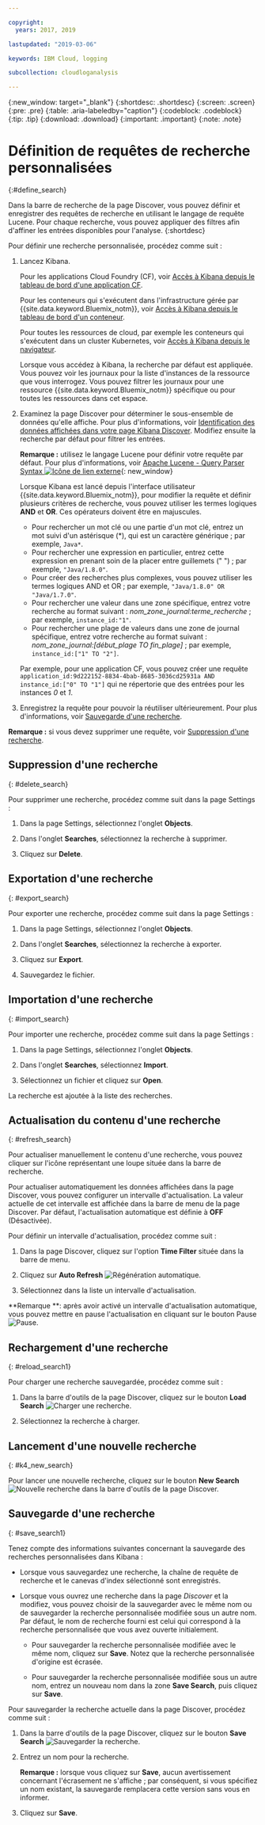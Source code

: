 ```yaml
---

copyright:
  years: 2017, 2019

lastupdated: "2019-03-06"

keywords: IBM Cloud, logging

subcollection: cloudloganalysis

---
```


{:new_window: target="_blank"}
{:shortdesc: .shortdesc}
{:screen: .screen}
{:pre: .pre}
{:table: .aria-labeledby="caption"}
{:codeblock: .codeblock}
{:tip: .tip}
{:download: .download}
{:important: .important}
{:note: .note}

# Définition de requêtes de recherche personnalisées
{:#define_search}

Dans la barre de recherche de la page Discover, vous pouvez définir et enregistrer des requêtes de recherche en utilisant le langage de requête Lucene. Pour chaque recherche, vous pouvez appliquer des filtres afin d'affiner les entrées disponibles pour l'analyse.
{:shortdesc}

Pour définir une recherche personnalisée, procédez comme suit :

1. Lancez Kibana.

    Pour les applications Cloud Foundry (CF), voir [Accès à Kibana depuis le tableau de bord d'une application CF](/docs/services/CloudLogAnalysis/kibana?topic=cloudloganalysis-launch#launch_Kibana_from_cf_app).

	Pour les conteneurs qui s'exécutent dans l'infrastructure gérée par {{site.data.keyword.Bluemix_notm}}, voir [Accès à Kibana depuis le tableau de bord d'un conteneur](/docs/services/CloudLogAnalysis/kibana?topic=cloudloganalysis-launch#launch_Kibana_for_containers).
    
    Pour toutes les ressources de cloud, par exemple les conteneurs qui s'exécutent dans un cluster Kubernetes, voir [Accès à Kibana depuis le navigateur](/docs/services/CloudLogAnalysis/kibana?topic=cloudloganalysis-launch#launch_Kibana_from_browser). 
	
	Lorsque vous accédez à Kibana, la recherche par défaut est appliquée. Vous pouvez voir les journaux pour la liste d'instances de la ressource que vous interrogez. Vous pouvez filtrer les journaux pour une ressource {{site.data.keyword.Bluemix_notm}} spécifique ou pour toutes les ressources dans cet espace.

2. Examinez la page Discover pour déterminer le sous-ensemble de données qu'elle affiche. Pour plus d'informations, voir [Identification des données affichées dans votre page Kibana Discover](/docs/services/CloudLogAnalysis/kibana?topic=cloudloganalysis-analize_logs_interactively#identify_data). Modifiez ensuite la recherche par défaut pour filtrer les entrées.

    **Remarque :** utilisez le langage Lucene pour définir votre requête par défaut. Pour plus d'informations, voir [Apache Lucene - Query Parser Syntax  ![Icône de lien externe](../../../icons/launch-glyph.svg "Icône de lien externe")](https://lucene.apache.org/core/2_9_4/queryparsersyntax.html){: new_window}
    
    Lorsque Kibana est lancé depuis l'interface utilisateur {{site.data.keyword.Bluemix_notm}}, pour modifier la requête et définir plusieurs critères de recherche, vous pouvez utiliser les termes logiques **AND** et **OR**. Ces opérateurs doivent être en majuscules.    
    
    * Pour rechercher un mot clé ou une partie d'un mot clé, entrez un mot suivi d'un astérisque (*), qui est un caractère générique ; par exemple, `Java*`. 
    * Pour rechercher une expression en particulier, entrez cette expression en prenant soin de la placer entre guillemets (" ") ; par exemple, `"Java/1.8.0"`.
    * Pour créer des recherches plus complexes, vous pouvez utiliser les termes logiques AND et OR ; par exemple, `"Java/1.8.0" OR "Java/1.7.0"`.
    * Pour rechercher une valeur dans une zone spécifique, entrez votre recherche au format suivant : *nom_zone_journal:terme_recherche* ; par exemple, `instance_id:"1"`.
    * Pour rechercher une plage de valeurs dans une zone de journal spécifique, entrez votre recherche au format suivant : *nom_zone_journal:[début_plage TO fin_plage]* ; par exemple, `instance_id:["1" TO "2"]`.

     Par exemple, pour une application CF, vous pouvez créer une requête `application_id:9d222152-8834-4bab-8685-3036cd25931a AND instance_id:["0" TO "1"]` qui ne répertorie que des entrées pour les instances *0* et *1*. 

3. Enregistrez la requête pour pouvoir la réutiliser ultérieurement. Pour plus d'informations, voir [Sauvegarde d'une recherche](/docs/services/CloudLogAnalysis/kibana?topic=cloudloganalysis-define_search#save_search1). 

**Remarque :** si vous devez supprimer une requête, voir [Suppression d'une recherche](/docs/services/CloudLogAnalysis/kibana?topic=cloudloganalysis-define_search#delete_search).



## Suppression d'une recherche
{: #delete_search}

Pour supprimer une recherche, procédez comme suit dans la page Settings :

1. Dans la page Settings, sélectionnez l'onglet **Objects**.

2. Dans l'onglet **Searches**, sélectionnez la recherche à supprimer.

3. Cliquez sur **Delete**.


## Exportation d'une recherche
{: #export_search}

Pour exporter une recherche, procédez comme suit dans la page Settings :

1. Dans la page Settings, sélectionnez l'onglet **Objects**.

2. Dans l'onglet **Searches**, sélectionnez la recherche à exporter.

3. Cliquez sur **Export**.

4. Sauvegardez le fichier.

 
## Importation d'une recherche
{: #import_search}

Pour importer une recherche, procédez comme suit dans la page Settings :

1. Dans la page Settings, sélectionnez l'onglet **Objects**.

2. Dans l'onglet **Searches**, sélectionnez **Import**.

3. Sélectionnez un fichier et cliquez sur **Open**.

La recherche est ajoutée à la liste des recherches.

## Actualisation du contenu d'une recherche
{: #refresh_search}

Pour actualiser manuellement le contenu d'une recherche, vous pouvez cliquer sur l'icône représentant une loupe située dans la barre de recherche. 

Pour actualiser automatiquement les données affichées dans la page Discover, vous pouvez configurer un intervalle d'actualisation. La valeur actuelle de cet intervalle est affichée dans la barre de menu de la page Discover. Par défaut, l'actualisation automatique est définie à **OFF** (Désactivée).

Pour définir un intervalle d'actualisation, procédez comme suit :

1. Dans la page Discover, cliquez sur l'option **Time Filter** située dans la barre de menu.

2. Cliquez sur **Auto Refresh** ![Régénération automatique](images/auto_refresh_icon.jpg "Régénération automatique").

3. Sélectionnez dans la liste un intervalle d'actualisation. 

**Remarque **: après avoir activé un intervalle d'actualisation automatique, vous pouvez mettre en pause l'actualisation en cliquant sur le bouton Pause ![Pause](images/auto_refresh_pause_icon.jpg "Pause").


## Rechargement d'une recherche
{: #reload_search1}

Pour charger une recherche sauvegardée, procédez comme suit :

1. Dans la barre d'outils de la page Discover, cliquez sur le bouton **Load Search** ![Charger une recherche](images/load_icon.jpg "Charger une recherche").

2. Sélectionnez la recherche à charger. 

## Lancement d'une nouvelle recherche
{: #k4_new_search}

Pour lancer une nouvelle recherche, cliquez sur le bouton **New Search** ![Nouvelle recherche](images/new_search_icon.jpg "Nouvelle recherche") dans la barre d'outils de la page Discover.

## Sauvegarde d'une recherche 
{: #save_search1}

Tenez compte des informations suivantes concernant la sauvegarde des recherches personnalisées dans Kibana :

* Lorsque vous sauvegardez une recherche, la chaîne de requête de recherche et le canevas d'index sélectionné sont enregistrés.
* Lorsque vous ouvrez une recherche dans la page *Discover* et la modifiez, vous pouvez choisir de la sauvegarder avec le même nom ou de sauvegarder la recherche personnalisée modifiée sous un autre nom. Par défaut, le nom de recherche fourni est celui qui correspond à la recherche personnalisée que vous avez ouverte initialement.

    * Pour sauvegarder la recherche personnalisée modifiée avec le même nom, cliquez sur **Save**. Notez que la recherche personnalisée d'origine est écrasée. 
	
	* Pour sauvegarder la recherche personnalisée modifiée sous un autre nom, entrez un nouveau nom dans la zone **Save Search**, puis cliquez sur **Save**. 


Pour sauvegarder la recherche actuelle dans la page Discover, procédez comme suit :

1. Dans la barre d'outils de la page Discover, cliquez sur le bouton **Save Search** ![Sauvegarder la recherche](images/save_search_icon.jpg "Sauvegarder la recherche").

2. Entrez un nom pour la recherche.

    **Remarque :** lorsque vous cliquez sur **Save**, aucun avertissement concernant l'écrasement ne s'affiche ; par conséquent, si vous spécifiez un nom existant, la sauvegarde remplacera cette version sans vous en informer.

3. Cliquez sur **Save**. 
